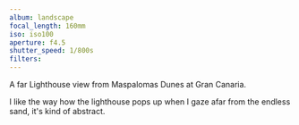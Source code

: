 ```yaml
---
album: landscape
focal_length: 160mm
iso: iso100
aperture: f4.5
shutter_speed: 1/800s
filters:
---
```


A far Lighthouse view from Maspalomas Dunes at Gran Canaria.

I like the way how the lighthouse pops up when I gaze afar from the endless sand, it's kind of abstract.
